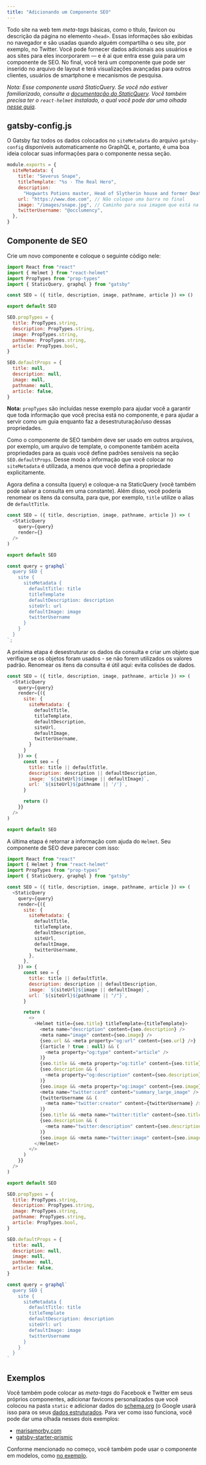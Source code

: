 ```yaml
---
title: "Adicionando um Componente SEO"
---
```


Todo site na web tem _meta-tags_ básicas, como o título, favicon ou descrição da página no elemento `<head>`. Essas informações são exibidas no navegador e são usadas quando alguém compartilha o seu site, por exemplo, no Twitter. Você pode fornecer dados adicionais aos usuários e aos sites para eles incorporarem — e é aí que entra esse guia para um componente de SEO. No final, você terá um componente que pode ser inserido no arquivo de layout e terá visualizações avançadas para outros clientes, usuários de smartphone e mecanismos de pesquisa.

_Nota: Esse componente usará StaticQuery. Se você não estiver familiarizado, consulte a [documentação do StaticQuery](/docs/static-query/). Você também precisa ter o `react-helmet` instalado, o qual você pode dar uma olhada [nesse guia](/docs/add-page-metadata)._

## gatsby-config.js

O Gatsby faz todos os dados colocados no `siteMetadata` do arquivo `gatsby-config` disponíveis automaticamente no GraphQL e, portanto, é uma boa ideia colocar suas informações para o componente nessa seção.

```js:title=gatsby-config.js
module.exports = {
  siteMetadata: {
    title: "Severus Snape",
    titleTemplate: "%s · The Real Hero",
    description:
      "Hogwarts Potions master, Head of Slytherin house and former Death Eater.",
    url: "https://www.doe.com", // Não coloque uma barra no final
    image: "/images/snape.jpg", // Caminho para sua imagem que está na pasta 'static'
    twitterUsername: "@occlumency",
  },
}
```

## Componente de SEO

Crie um novo componente e coloque o seguinte código nele:

```jsx:title=src/components/SEO.js
import React from "react"
import { Helmet } from "react-helmet"
import PropTypes from "prop-types"
import { StaticQuery, graphql } from "gatsby"

const SEO = ({ title, description, image, pathname, article }) => ()

export default SEO

SEO.propTypes = {
  title: PropTypes.string,
  description: PropTypes.string,
  image: PropTypes.string,
  pathname: PropTypes.string,
  article: PropTypes.bool,
}

SEO.defaultProps = {
  title: null,
  description: null,
  image: null,
  pathname: null,
  article: false,
}
```

**Nota:** `propTypes` são incluídas nesse exemplo para ajudar você a garantir que toda informação que você precisa está no componente, e para ajudar a servir como um guia enquanto faz a desestruturação/uso dessas propriedades.

Como o componente de SEO também deve ser usado em outros arquivos, por exemplo, um arquivo de template, o componente também aceita propriedades para as quais você define padrões sensíveis na seção `SEO.defaultProps`. Desse modo a informação que você colocar no `siteMetadata` é utilizada, a menos que você defina a propriedade explicitamente.

Agora defina a consulta (query) e coloque-a na StaticQuery (você também pode salvar a consulta em uma constante). Além disso, você poderia renomear os itens da consulta, para que, por exemplo, `title` utilize o alias de `defaultTitle`.

```jsx:title=src/components/SEO.js
const SEO = ({ title, description, image, pathname, article }) => (
  <StaticQuery
    query={query}
    render={}
  />
)

export default SEO

const query = graphql`
  query SEO {
    site {
      siteMetadata {
        defaultTitle: title
        titleTemplate
        defaultDescription: description
        siteUrl: url
        defaultImage: image
        twitterUsername
      }
    }
  }
`;
```

A próxima etapa é desestruturar os dados da consulta e criar um objeto que verifique se os objetos foram usados - se não forem utilizados os valores padrão. Renomear os itens da consulta é útil aqui: evita colisões de dados.

```jsx:title=src/components/SEO.js
const SEO = ({ title, description, image, pathname, article }) => (
  <StaticQuery
    query={query}
    render={({
      site: {
        siteMetadata: {
          defaultTitle,
          titleTemplate,
          defaultDescription,
          siteUrl,
          defaultImage,
          twitterUsername,
        }
      }
    }) => {
      const seo = {
        title: title || defaultTitle,
        description: description || defaultDescription,
        image: `${siteUrl}${image || defaultImage}`,
        url: `${siteUrl}${pathname || '/'}`,
      }

      return ()
    }}
  />
)

export default SEO
```

A última etapa é retornar a informação com ajuda do `Helmet`. Seu componente de SEO deve parecer com isso:

```jsx:title=src/components/SEO.js
import React from "react"
import { Helmet } from "react-helmet"
import PropTypes from "prop-types"
import { StaticQuery, graphql } from "gatsby"

const SEO = ({ title, description, image, pathname, article }) => (
  <StaticQuery
    query={query}
    render={({
      site: {
        siteMetadata: {
          defaultTitle,
          titleTemplate,
          defaultDescription,
          siteUrl,
          defaultImage,
          twitterUsername,
        },
      },
    }) => {
      const seo = {
        title: title || defaultTitle,
        description: description || defaultDescription,
        image: `${siteUrl}${image || defaultImage}`,
        url: `${siteUrl}${pathname || "/"}`,
      }

      return (
        <>
          <Helmet title={seo.title} titleTemplate={titleTemplate}>
            <meta name="description" content={seo.description} />
            <meta name="image" content={seo.image} />
            {seo.url && <meta property="og:url" content={seo.url} />}
            {(article ? true : null) && (
              <meta property="og:type" content="article" />
            )}
            {seo.title && <meta property="og:title" content={seo.title} />}
            {seo.description && (
              <meta property="og:description" content={seo.description} />
            )}
            {seo.image && <meta property="og:image" content={seo.image} />}
            <meta name="twitter:card" content="summary_large_image" />
            {twitterUsername && (
              <meta name="twitter:creator" content={twitterUsername} />
            )}
            {seo.title && <meta name="twitter:title" content={seo.title} />}
            {seo.description && (
              <meta name="twitter:description" content={seo.description} />
            )}
            {seo.image && <meta name="twitter:image" content={seo.image} />}
          </Helmet>
        </>
      )
    }}
  />
)

export default SEO

SEO.propTypes = {
  title: PropTypes.string,
  description: PropTypes.string,
  image: PropTypes.string,
  pathname: PropTypes.string,
  article: PropTypes.bool,
}

SEO.defaultProps = {
  title: null,
  description: null,
  image: null,
  pathname: null,
  article: false,
}

const query = graphql`
  query SEO {
    site {
      siteMetadata {
        defaultTitle: title
        titleTemplate
        defaultDescription: description
        siteUrl: url
        defaultImage: image
        twitterUsername
      }
    }
  }
`
```

## Exemplos

Você também pode colocar as _meta-tags_ do Facebook e Twitter em seus próprios componentes, adicionar favicons personalizados que você colocou na pasta `static` e adicionar dados do [schema.org](https://schema.org/) (o Google usará isso para os seus [dados estruturados](https://developers.google.com/search/docs/guides/intro-structured-data). Para ver como isso funciona, você pode dar uma olhada nesses dois exemplos:

- [marisamorby.com](https://github.com/marisamorby/marisamorby.com/blob/master/packages/gatsby-theme-blog-sanity/src/components/seo.js)
- [gatsby-starter-prismic](https://github.com/LeKoArts/gatsby-starter-prismic/blob/master/src/components/SEO/SEO.jsx)

Conforme mencionado no começo, você também pode usar o componente em modelos, como [no exemplo](https://github.com/jlengstorf/marisamorby.com/blob/6e86f845185f9650ff95316d3475bb8ac86b15bf/src/templates/post.js#L12-L18).

